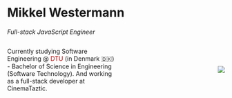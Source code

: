 # Mikkel Westermann

_Full-stack JavaScript Engineer_

<div style='display: flex; justify-content: space-between; align-items: center'>
<p style='width: 50%'>Currently studying Software Engineering @ <span style='color: #b50404'>DTU</span> (in Denmark 🇩🇰) - Bachelor of Science in Engineering (Software Technology). And working as a full-stack developer at CinemaTaztic.</p>
  <p align="center">
    <img align='center' src='https://media.giphy.com/media/RyXVu4ZW454IM/giphy.gif' />
  </p>
</div>

<!--
**MikkelWestermann/MikkelWestermann** is a ✨ _special_ ✨ repository because its `README.md` (this file) appears on your GitHub profile.

